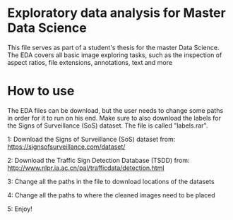 # Exploratory data analysis for Master Data Science
This file serves as part of a student's thesis for the master Data Science. The EDA covers all basic image exploring tasks, such as the inspection of aspect ratios, file extensions, annotations, text and more

# How to use

The EDA files can be download, but the user needs to change some paths in order for it to run on his end. Make sure to also download the labels for the Signs of Surveillance (SoS) dataset. The file is called "labels.rar".

1: Download the Signs of Surveillance (SoS) dataset from: https://signsofsurveillance.com/dataset/

2: Download the Traffic Sign Detection Database (TSDD) from: http://www.nlpr.ia.ac.cn/pal/trafficdata/detection.html

3: Change all the paths in the file to download locations of the datasets

4: Change all the paths to where the cleaned images need to be placed

5: Enjoy!
